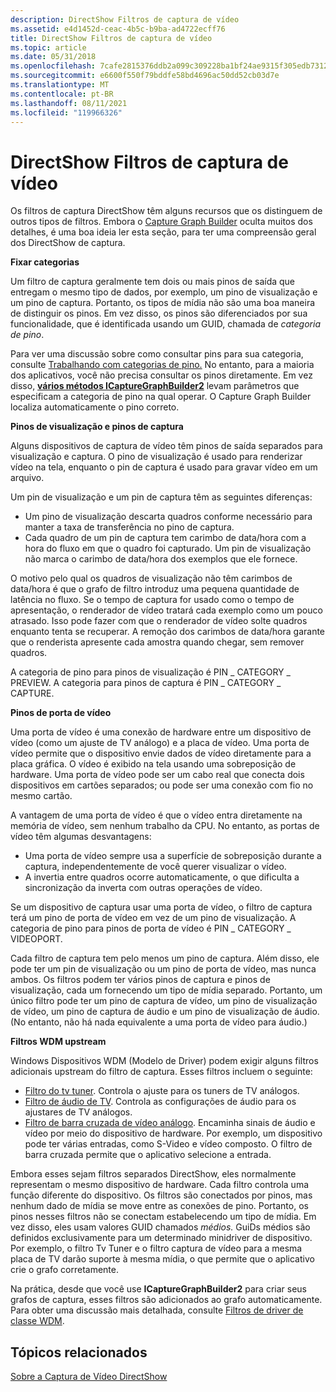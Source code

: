 ```yaml
---
description: DirectShow Filtros de captura de vídeo
ms.assetid: e4d1452d-ceac-4b5c-b9ba-ad4722ecff76
title: DirectShow Filtros de captura de vídeo
ms.topic: article
ms.date: 05/31/2018
ms.openlocfilehash: 7cafe2815376ddb2a099c309228ba1bf24ae9315f305edb7312b88dd1196f82f
ms.sourcegitcommit: e6600f550f79bddfe58bd4696ac50dd52cb03d7e
ms.translationtype: MT
ms.contentlocale: pt-BR
ms.lasthandoff: 08/11/2021
ms.locfileid: "119966326"
---
```

# <a name="directshow-video-capture-filters"></a>DirectShow Filtros de captura de vídeo

Os filtros de captura DirectShow têm alguns recursos que os distinguem de outros tipos de filtros. Embora o [Capture Graph Builder](capture-graph-builder.md) oculta muitos dos detalhes, é uma boa ideia ler esta seção, para ter uma compreensão geral dos DirectShow de captura.

**Fixar categorias**

Um filtro de captura geralmente tem dois ou mais pinos de saída que entregam o mesmo tipo de dados, por exemplo, um pino de visualização e um pino de captura. Portanto, os tipos de mídia não são uma boa maneira de distinguir os pinos. Em vez disso, os pinos são diferenciados por sua funcionalidade, que é identificada usando um GUID, chamada de *categoria de pino*.

Para ver uma discussão sobre como consultar pins para sua categoria, consulte [Trabalhando com categorias de pino.](working-with-pin-categories.md) No entanto, para a maioria dos aplicativos, você não precisa consultar os pinos diretamente. Em vez disso, [**vários métodos ICaptureGraphBuilder2**](/windows/desktop/api/Strmif/nn-strmif-icapturegraphbuilder2) levam parâmetros que especificam a categoria de pino na qual operar. O Capture Graph Builder localiza automaticamente o pino correto.

**Pinos de visualização e pinos de captura**

Alguns dispositivos de captura de vídeo têm pinos de saída separados para visualização e captura. O pino de visualização é usado para renderizar vídeo na tela, enquanto o pin de captura é usado para gravar vídeo em um arquivo.

Um pin de visualização e um pin de captura têm as seguintes diferenças:

-   Um pino de visualização descarta quadros conforme necessário para manter a taxa de transferência no pino de captura.
-   Cada quadro de um pin de captura tem carimbo de data/hora com a hora do fluxo em que o quadro foi capturado. Um pin de visualização não marca o carimbo de data/hora dos exemplos que ele fornece.

O motivo pelo qual os quadros de visualização não têm carimbos de data/hora é que o grafo de filtro introduz uma pequena quantidade de latência no fluxo. Se o tempo de captura for usado como o tempo de apresentação, o renderador de vídeo tratará cada exemplo como um pouco atrasado. Isso pode fazer com que o renderador de vídeo solte quadros enquanto tenta se recuperar. A remoção dos carimbos de data/hora garante que o renderista apresente cada amostra quando chegar, sem remover quadros.

A categoria de pino para pinos de visualização é PIN \_ CATEGORY \_ PREVIEW. A categoria para pinos de captura é PIN \_ CATEGORY \_ CAPTURE.

**Pinos de porta de vídeo**

Uma porta de vídeo é uma conexão de hardware entre um dispositivo de vídeo (como um ajuste de TV análogo) e a placa de vídeo. Uma porta de vídeo permite que o dispositivo envie dados de vídeo diretamente para a placa gráfica. O vídeo é exibido na tela usando uma sobreposição de hardware. Uma porta de vídeo pode ser um cabo real que conecta dois dispositivos em cartões separados; ou pode ser uma conexão com fio no mesmo cartão.

A vantagem de uma porta de vídeo é que o vídeo entra diretamente na memória de vídeo, sem nenhum trabalho da CPU. No entanto, as portas de vídeo têm algumas desvantagens:

-   Uma porta de vídeo sempre usa a superfície de sobreposição durante a captura, independentemente de você querer visualizar o vídeo.
-   A invertia entre quadros ocorre automaticamente, o que dificulta a sincronização da inverta com outras operações de vídeo.

Se um dispositivo de captura usar uma porta de vídeo, o filtro de captura terá um pino de porta de vídeo em vez de um pino de visualização. A categoria de pino para pinos de porta de vídeo é PIN \_ CATEGORY \_ VIDEOPORT.

Cada filtro de captura tem pelo menos um pino de captura. Além disso, ele pode ter um pin de visualização ou um pino de porta de vídeo, mas nunca ambos. Os filtros podem ter vários pinos de captura e pinos de visualização, cada um fornecendo um tipo de mídia separado. Portanto, um único filtro pode ter um pino de captura de vídeo, um pino de visualização de vídeo, um pino de captura de áudio e um pino de visualização de áudio. (No entanto, não há nada equivalente a uma porta de vídeo para áudio.)

**Filtros WDM upstream**

Windows Dispositivos WDM (Modelo de Driver) podem exigir alguns filtros adicionais upstream do filtro de captura. Esses filtros incluem o seguinte:

-   [Filtro do tv tuner](tv-tuner-filter.md). Controla o ajuste para os tuners de TV análogos.
-   [Filtro de áudio de TV](tv-audio-filter.md). Controla as configurações de áudio para os ajustares de TV análogos.
-   [Filtro de barra cruzada de vídeo análogo](analog-video-crossbar-filter.md). Encaminha sinais de áudio e vídeo por meio do dispositivo de hardware. Por exemplo, um dispositivo pode ter várias entradas, como S-Video e vídeo composto. O filtro de barra cruzada permite que o aplicativo selecione a entrada.

Embora esses sejam filtros separados DirectShow, eles normalmente representam o mesmo dispositivo de hardware. Cada filtro controla uma função diferente do dispositivo. Os filtros são conectados por pinos, mas nenhum dado de mídia se move entre as conexões de pino. Portanto, os pinos nesses filtros não se conectam estabelecendo um tipo de mídia. Em vez disso, eles usam valores GUID chamados *médios.* GuiDs médios são definidos exclusivamente para um determinado minidriver de dispositivo. Por exemplo, o filtro Tv Tuner e o filtro captura de vídeo para a mesma placa de TV darão suporte à mesma mídia, o que permite que o aplicativo crie o grafo corretamente.

Na prática, desde que você use **ICaptureGraphBuilder2** para criar seus grafos de captura, esses filtros são adicionados ao grafo automaticamente. Para obter uma discussão mais detalhada, consulte [Filtros de driver de classe WDM](wdm-class-driver-filters.md).

## <a name="related-topics"></a>Tópicos relacionados

<dl> <dt>

[Sobre a Captura de Vídeo DirectShow](about-video-capture-in-directshow.md)
</dt> </dl>

 

 



